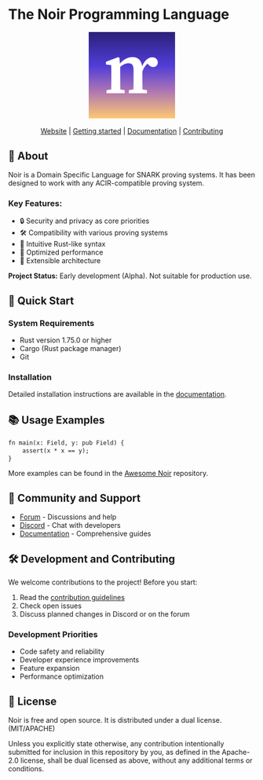 # The Noir Programming Language

<div align="center">
  <picture>
    <img src="./noir-logo.png" alt="The Noir Programming Language" width="35%">
  </picture>

[Website][Noir] | [Getting started] | [Documentation] | [Contributing]
</div>

## 🌟 About

Noir is a Domain Specific Language for SNARK proving systems. It has been designed to work with any ACIR-compatible proving system.

### Key Features:

- 🔒 Security and privacy as core priorities
- 🛠 Compatibility with various proving systems
- 📝 Intuitive Rust-like syntax
- 🚀 Optimized performance
- 🔧 Extensible architecture

**Project Status:** Early development (Alpha). Not suitable for production use.

## 🚀 Quick Start

### System Requirements

- Rust version 1.75.0 or higher
- Cargo (Rust package manager)
- Git

### Installation

Detailed installation instructions are available in the [documentation][Getting started].

## 📚 Usage Examples

```nior
fn main(x: Field, y: pub Field) {
    assert(x * x == y);
}
```

More examples can be found in the [Awesome Noir](https://github.com/noir-lang/awesome-noir) repository.

## 🤝 Community and Support

- [Forum][Forum] - Discussions and help
- [Discord][Discord] - Chat with developers
- [Documentation][Documentation] - Comprehensive guides

## 🛠 Development and Contributing

We welcome contributions to the project! Before you start:

1. Read the [contribution guidelines][Contributing]
2. Check open issues
3. Discuss planned changes in Discord or on the forum

### Development Priorities

- Code safety and reliability
- Developer experience improvements
- Feature expansion
- Performance optimization

## 📄 License

Noir is free and open source. It is distributed under a dual license. (MIT/APACHE)

Unless you explicitly state otherwise, any contribution intentionally submitted for inclusion in this 
repository by you, as defined in the Apache-2.0 license, shall be dual licensed as above, without any 
additional terms or conditions.

[Noir]: https://www.noir-lang.org/
[Getting Started]: https://noir-lang.org/docs/getting_started/quick_start/
[Forum]: https://forum.aztec.network/c/noir
[Discord]: https://discord.gg/JtqzkdeQ6G
[Documentation]: https://noir-lang.org/docs
[Contributing]: CONTRIBUTING.md
